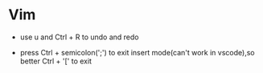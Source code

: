 # Vim

- use u and Ctrl + R to undo and redo

- press Ctrl + semicolon(';') to exit insert mode(can't work in vscode),so better Ctrl + '[' to exit
